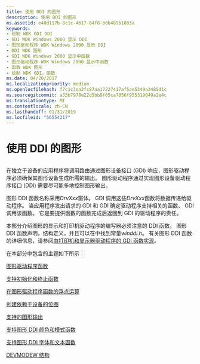 ```yaml
---
title: 使用 DDI 的图形
description: 使用 DDI 的图形
ms.assetid: e48d117b-8c1c-4617-84f8-b0b489b1083a
keywords:
- 绘制 WDK GDI DDI
- GDI WDK Windows 2000 显示 DDI
- 图形驱动程序 WDK Windows 2000 显示 DDI
- DDI WDK 图形
- GDI WDK Windows 2000 显示中函数
- 图形驱动程序 WDK Windows 2000 显示中函数
- 函数 WDK 图形
- 绘制 WDK GDI，函数
ms.date: 04/20/2017
ms.localizationpriority: medium
ms.openlocfilehash: f7c1c3ea3fc87aa17227417af5ae5349a3485d1c
ms.sourcegitcommit: a33b7978e22d5bb9f65ca7056f955319049a2e4c
ms.translationtype: MT
ms.contentlocale: zh-CN
ms.lasthandoff: 01/31/2019
ms.locfileid: "56554217"
---
```

# <a name="using-the-graphics-ddi"></a>使用 DDI 的图形


## <span id="ddk_using_the_graphics_ddi_gg"></span><span id="DDK_USING_THE_GRAPHICS_DDI_GG"></span>


在独立于设备的应用程序将调用路由通过图形设备接口 (GDI) 响应，图形驱动程序必须确保其图形设备生成所需的输出。 图形驱动程序通过实现图形设备驱动程序接口 (DDI) 需要尽可能多地控制图形输出。

图形 DDI 函数名称采用*DrvXxx*窗体。 GDI 调用这些*DrvXxx*函数将数据传递给驱动程序。 当应用程序发出请求的 GDI 和 GDI 确定驱动程序支持相关的函数、 GDI 调用该函数。 它是要提供函数的函数完成后返回到 GDI 的驱动程序的责任。

本部分介绍图形的显示和打印机驱动程序的编写器必须注意的 DDI 函数。 图形 DDI 函数声明，结构定义，并且可以在中找到常量*winddi.h*。 有关图形 DDI 函数的详细信息，请参阅[由打印机和显示器驱动程序的 GDI 函数实现](https://msdn.microsoft.com/library/windows/hardware/ff566549)。

在本部分中包含的主题如下所示：

[图形驱动程序函数](graphics-driver-functions.md)

[支持初始化和终止函数](supporting-initialization-and-termination-functions.md)

[在图形驱动程序函数的浮点运算](floating-point-operations-in-graphics-driver-functions.md)

[创建依赖于设备的位图](creating-device-dependent-bitmaps.md)

[支持的图形输出](supporting-graphics-output.md)

[支持图形 DDI 颜色和模式函数](supporting-graphics-ddi-color-and-pattern-functions.md)

[支持图形 DDI 字体和文本函数](supporting-graphics-ddi-font-and-text-functions.md)

[DEVMODEW 结构](the-devmodew-structure.md)

 

 





